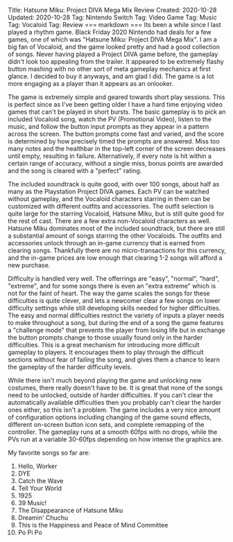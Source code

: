 Title: Hatsune Miku: Project DIVA Mega Mix Review
Created: 2020-10-28
Updated: 2020-10-28
Tag: Nintendo Switch
Tag: Video Game
Tag: Music
Tag: Vocaloid
Tag: Review
=== markdown ===
Its been a while since I last played a rhythm game. Black Friday 2020 Nintendo
had deals for a few games, one of which was "Hatsune Miku: Project DIVA Mega
Mix".  I am a big fan of Vocaloid, and the game looked pretty and had a good
collection of songs. Never having played a Project DIVA game before, the
gameplay didn't look too appealing from the trailer. It appeared to be
extremely flashy button mashing with no other sort of meta gameplay mechanics
at first glance. I decided to buy it anyways, and am glad I did. The game is a
lot more engaging as a player than it appears as an onlooker.

The game is extremely simple and geared towards short play sessions. This is
perfect since as I've been getting older I have a hard time enjoying video
games that can't be played in short bursts. The basic gameplay is to pick an
included Vocaloid song, watch the PV (Promotional Video), listen to the music,
and follow the button input prompts as they appear in a pattern across the
screen. The button prompts come fast and varied, and the score is determined by
how precisely timed the prompts are answered. Miss too many notes and the
healthbar in the top-left corner of the screen decreases until empty, resulting
in failure. Alternatively, if every note is hit within a certain range of
accuracy, without a single miss, bonus points are awarded and the song is
cleared with a "perfect" rating.

The included soundtrack is quite good, with over 100 songs, about half as many
as the Playstation Project DIVA games. Each PV can be watched without gameplay,
and the Vocaloid characters starring in them can be customized with different
outfits and accessories. The outfit selection is quite large for the starring
Vocaloid, Hatsune Miku, but is still quite good for the rest of cast. There are
a few extra non-Vocaloid characters as well. Hatsune Miku dominates most of the
included soundtrack, but there are still a substantial amount of songs starring
the other Vocaloids. The outfits and accessories unlock through an in-game
currency that is earned from clearing songs. Thankfully there are no
micro-transactions for this currency, and the in-game prices are low enough
that clearing 1-2 songs will afford a new purchase.

Difficulty is handled very well. The offerrings are "easy", "normal", "hard",
"extreme", and for some songs there is even an "extra extreme" which is not for
the faint of heart. The way the game scales the songs for these difficulties is
quite clever, and lets a newcomer clear a few songs on lower difficulty
settings while still developing skills needed for higher difficulties. The easy
and normal difficulties restrict the variety of inputs a player needs to make
throughout a song, but during the end of a song the game features a "challenge
mode" that prevents the player from losing life but in exchange the button
prompts change to those usually found only in the harder difficulties. This is
a great mechanism for introducing more difficult gameplay to players. It
encourages them to play through the difficult sections without fear of failing
the song, and gives them a chance to learn the gameplay of the harder
difficulty levels.

While there isn't much beyond playing the game and unlocking new costumes,
there really doesn't have to be.  It is great that none of the songs need to be
unlocked, outside of harder difficulties. If you can't clear the automatically
available difficulties then you probably can't clear the harder ones either, so
this isn't a problem. The game includes a very nice amount of configuration
options including changing of the game sound effects, different on-screen
button icon sets, and complete remapping of the controller. The gameplay runs
at a smooth 60fps with no drops, while the PVs run at a variable 30-60fps
depending on how intense the graphics are.

My favorite songs so far are:

1. Hello, Worker
2. DYE
3. Catch the Wave
4. Tell Your World
5. 1925
6. 39 Music!
7. The Disappearance of Hatsune Miku
8. Dreamin' Chuchu
9. This is the Happiness and Peace of Mind Committee 
10. Po Pi Po
